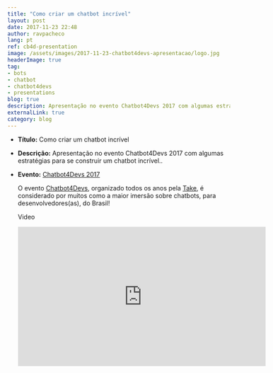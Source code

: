 ```yaml
---
title: "Como criar um chatbot incrível"
layout: post
date: 2017-11-23 22:48
author: ravpacheco
lang: pt
ref: cb4d-presentation
image: /assets/images/2017-11-23-chatbot4devs-apresentacao/logo.jpg
headerImage: true
tag:
- bots
- chatbot
- chatbot4devs
- presentations
blog: true
description: Apresentação no evento Chatbot4Devs 2017 com algumas estratégias para se construir um chatbot incrível.
externalLink: true
category: blog
---
```



* **Título:** <span class="evidence">Como criar um chatbot incrível</span>
* **Descrição:** Apresentação no evento Chatbot4Devs 2017 com algumas estratégias para se construir um chatbot incrível..

* **Evento:** [Chatbot4Devs 2017](http://chatbot4devs.take.net/)

    O evento [Chatbot4Devs](http://chatbot4devs.take.net/), organizado todos os anos pela [Take](https://take.net), é considerado por muitos como a maior imersão sobre chatbots, para desenvolvedores(as), do Brasil! 

    Video

    <iframe width="560" height="315" src="https://www.youtube.com/embed/Kty_T3Hce_Q" frameborder="0" gesture="media" allowfullscreen></iframe>